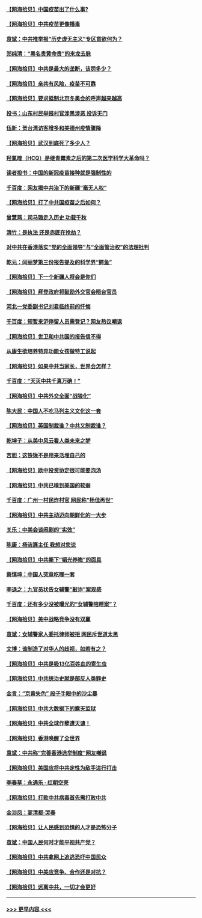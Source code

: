 #### [【网海拾贝】中国疫苗出了什么事?](../pages/nsc993/n12879124.md?t=04142152) 
#### [【网海拾贝】中共疫苗更像播毒](../pages/nsc993/n12876631.md?t=04142152) 
#### [袁斌：中共推举报“历史虚无主义”专区意欲何为？](../pages/nsc993/n12876530.md?t=04142152) 
#### [郑纯清：“黑名贵黄命贵”的来龙去脉](../pages/nsc993/n12875589.md?t=04142152) 
#### [【网海拾贝】中共是最大的垄断，该罚多少？](../pages/nsc993/n12874006.md?t=04142152) 
#### [【网海拾贝】亲共有风险，疫苗不可靠](../pages/nsc993/n12872224.md?t=04142152) 
#### [【网海拾贝】要求抵制北京冬奥会的呼声越来越高](../pages/nsc993/n12868962.md?t=04142152) 
#### [投书：山东村民举报村官涉黑涉恶 投诉无门](../pages/nsc993/n12869726.md?t=04142152) 
#### [伍新：贺台湾访客增多和美德州疫情骤降](../pages/nsc993/n12865651.md?t=04142152) 
#### [【网海拾贝】武汉到底死了多少人？](../pages/nsc993/n12863707.md?t=04142152) 
#### [羟氯喹（HCQ）是继青霉素之后的第二次医学科学大革命吗？](../pages/nsc993/n12638564.md?t=04142152) 
#### [读者投书：中国的新冠疫苗接种就是强制性的](../pages/nsc993/n12859932.md?t=04142152) 
#### [千百度：网友揭中共治下的新疆“毫无人权”](../pages/nsc993/n12858385.md?t=04142152) 
#### [【网海拾贝】打了中共国疫苗之后如何？](../pages/nsc993/n12857866.md?t=04142152) 
#### [曾慧燕：司马璐走入历史 功载千秋](../pages/nsc993/n12856996.md?t=04142152) 
#### [清竹：是执法 还是赤匪在抢劫？](../pages/nsc993/n12856952.md?t=04142152) 
#### [对中共在香港落实“党的全面领导”与“全面管治权”的法理批判](../pages/nsc993/n12856929.md?t=04142152) 
#### [乾元：闫丽梦第三份报告提及的科学界“鳄鱼”](../pages/nsc993/n12855985.md?t=04142152) 
#### [【网海拾贝】下一个新疆人将会是你们](../pages/nsc993/n12855864.md?t=04142152) 
#### [【网海拾贝】拜登政府将鼓励外交官会晤台官员](../pages/nsc993/n12853615.md?t=04142152) 
#### [河北一党委副书记刘君临终前的忏悔](../pages/nsc993/n12849420.md?t=04142152) 
#### [千百度：短暂来沪停留人员需登记？网友热议嘲讽](../pages/nsc993/n12853497.md?t=04142152) 
#### [【网海拾贝】世卫和中共国的报告信不得](../pages/nsc993/n12850902.md?t=04142152) 
#### [从康生欲培养特异功能女孩做特工说起](../pages/nsc993/n12849289.md?t=04142152) 
#### [【网海拾贝】如果中共当家长，世界会怎样？](../pages/nsc993/n12848436.md?t=04142152) 
#### [千百度：“天灭中共千真万确！”](../pages/nsc993/n12845659.md?t=04142152) 
#### [【网海拾贝】中共外交全面“战狼化”](../pages/nsc993/n12845607.md?t=04142152) 
#### [陈大民：中国人不吃马列主义文化这一套](../pages/nsc993/n12842496.md?t=04142152) 
#### [【网海拾贝】英国制裁谁？中共又制裁谁？](../pages/nsc993/n12840909.md?t=04142152) 
#### [乾坤子：从美中风云看人类未来之梦](../pages/nsc993/n12840590.md?t=04142152) 
#### [苦胆：这铁锹不是用来活埋自己的](../pages/nsc993/n12839512.md?t=04142152) 
#### [【网海拾贝】欧中投资协定很可能要泡汤](../pages/nsc993/n12835122.md?t=04142152) 
#### [【网海拾贝】中共已嗅到美国的软弱](../pages/nsc993/n12832411.md?t=04142152) 
#### [千百度：广州一村民炸村官 网民称“杨佳再世”](../pages/nsc993/n12832380.md?t=04142152) 
#### [【网海拾贝】中共主动迈向朝鲜化的一大步](../pages/nsc993/n12829887.md?t=04142152) 
#### [关乐：中美会谈闹剧的“实效”](../pages/nsc993/n12826698.md?t=04142152) 
#### [陈康：杨洁篪主任  我想对您说](../pages/nsc993/n12826609.md?t=04142152) 
#### [【网海拾贝】中共撕下“韬光养晦”的面具](../pages/nsc993/n12826459.md?t=04142152) 
#### [蔡慎坤：中国人究竟吃哪一套](../pages/nsc993/n12826010.md?t=04142152) 
#### [李退之：九官员状告女辅警“敲诈”案观感](../pages/nsc993/n12823984.md?t=04142152) 
#### [千百度：还有多少没被曝光的“女辅警陪睡案”？](../pages/nsc993/n12822136.md?t=04142152) 
#### [【网海拾贝】美中战略竞争没有双赢](../pages/nsc993/n12822105.md?t=04142152) 
#### [袁斌：女辅警家人委托律师被拒 网民斥世道太黑](../pages/nsc993/n12822004.md?t=04142152) 
#### [文博：谁制造了对华人的歧视，如若有之？](../pages/nsc993/n12821635.md?t=04142152) 
#### [【网海拾贝】中共是吸13亿百姓血的寄生虫](../pages/nsc993/n12819191.md?t=04142152) 
#### [【网海拾贝】中共统治史就是部反人类罪史](../pages/nsc993/n12816738.md?t=04142152) 
#### [金言：“京黄失色” 段子手眼中的沙尘暴](../pages/nsc993/n12815700.md?t=04142152) 
#### [【网海拾贝】中共大数据下的露天监狱](../pages/nsc993/n12811075.md?t=04142152) 
#### [【网海拾贝】中共全球作孽遭天谴！](../pages/nsc993/n12810258.md?t=04142152) 
#### [【网海拾贝】香港唤醒了全世界](../pages/nsc993/n12809100.md?t=04142152) 
#### [袁斌：中共称“完善香港选举制度”网友嘲讽](../pages/nsc993/n12808994.md?t=04142152) 
#### [【网海拾贝】美国应将中共定性为敌手进行打击](../pages/nsc993/n12806870.md?t=04142152) 
#### [李春草：永遇乐 · 红朝空壳](../pages/nsc993/n12805365.md?t=04142152) 
#### [【网海拾贝】打败中共病毒首先需打败中共](../pages/nsc993/n12803930.md?t=04142152) 
#### [金浴凤：宴清都‧哭春](../pages/nsc993/n12801601.md?t=04142152) 
#### [【网海拾贝】让人民感到恐惧的人才是恐怖分子](../pages/nsc993/n12799347.md?t=04142152) 
#### [袁斌：中国人民何时才能平视共产党？](../pages/nsc993/n12799306.md?t=04142152) 
#### [【网海拾贝】中共拿网上追逃恐吓中国民众](../pages/nsc993/n12796905.md?t=04142152) 
#### [【网海拾贝】中美应竞争、合作还是对抗？](../pages/nsc993/n12794675.md?t=04142152) 
#### [【网海拾贝】远离中共，一切才会更好](../pages/nsc993/n12793572.md?t=04142152) 

----
#### [ >>> 更早内容 <<< ](../indexes/nsc993-earlier.md)

